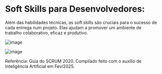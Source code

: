 # Soft Skills para Desenvolvedores:

Além das habilidades técnicas, as soft skills são cruciais para o sucesso de cada entrega num projeto. Elas ajudam a promover um ambiente de trabalho colaborativo, eficaz e produtivo. 

![image](https://github.com/user-attachments/assets/0c463956-c28e-4f28-aa68-07372eb81f73)

![image](https://github.com/user-attachments/assets/aa336122-00c9-4254-8af4-bfb7957854d1)

Referência: Guia do SCRUM 2020. Compilado feito com o auxílio de Inteligência Artificial em Fev/2025.
